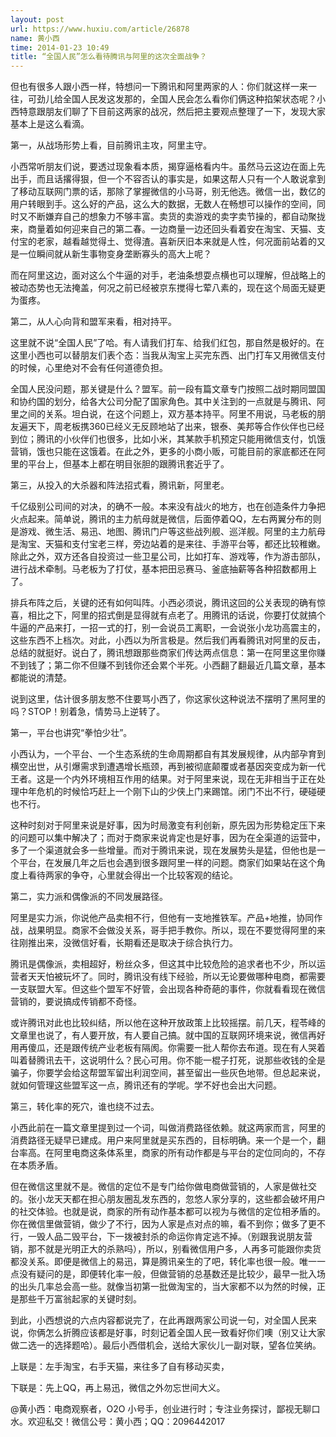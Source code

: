 ```yaml
---
layout: post
url: https://www.huxiu.com/article/26878
name: 黄小西
time: 2014-01-23 10:49
title: “全国人民”怎么看待腾讯与阿里的这次全面战争？
---
```

但也有很多人跟小西一样，特想问一下腾讯和阿里两家的人：你们就这样一来一往，可劲儿给全国人民发这发那的，全国人民会怎么看你们俩这种掐架状态呢？小西特意跟朋友们聊了下目前这两家的战况，然后把主要观点整理了一下，发现大家基本上是这么看滴。

第一，从战场形势上看，目前腾讯主攻，阿里主守。

小西常听朋友们说，要透过现象看本质，揭穿逼格看内牛。虽然马云这边在面上先出手，而且话撂得狠，但一个不容否认的事实是，如果这帮人只有一个人敢说拿到了移动互联网门票的话，那除了掌握微信的小马哥，别无他选。微信一出，数亿的用户转眼到手。这么好的产品，这么大的数据，无数人在畅想可以操作的空间，同时又不断嫌弃自己的想象力不够丰富。卖货的卖游戏的卖字卖节操的，都自动聚拢来，商量着如何迎来自己的第二春。一边商量一边还回头看着安在淘宝、天猫、支付宝的老家，越看越觉得土、觉得渣。喜新厌旧本来就是人性，何况面前站着的又是一位瞬间就从新生事物变身垄断寡头的高大上呢？

而在阿里这边，面对这么个牛逼的对手，老油条想耍点横也可以理解，但战略上的被动态势也无法掩盖，何况之前已经被京东搅得七荤八素的，现在这个局面无疑更为蛋疼。

第二，从人心向背和盟军来看，相对持平。

这里就不说“全国人民”了哈。有人请我们打车、给我们红包，那自然是极好的。在这里小西也可以替朋友们表个态：当我从淘宝上买完东西、出门打车又用微信支付的时候，心里绝对不会有任何道德负担。

全国人民没问题，那关键是什么？盟军。前一段有篇文章专门按照二战时期同盟国和协约国的划分，给各大公司分配了国家角色。其中关注到的一点就是与腾讯、阿里之间的关系。坦白说，在这个问题上，双方基本持平。阿里不用说，马老板的朋友遍天下，周老板携360已经义无反顾地站了出来，银泰、美邦等合作伙伴也已经到位；腾讯的小伙伴们也很多，比如小米，其某款手机预定只能用微信支付，饥饿营销，饿也只能在这饿着。在此之外，更多的小商小贩，可能目前的家底都还在阿里的平台上，但基本上都在明目张胆的跟腾讯套近乎了。

第三，从投入的大杀器和阵法招式看，腾讯新，阿里老。

千亿级别公司间的对决，的确不一般。本来没有战火的地方，也在创造条件力争把火点起来。简单说，腾讯的主力航母就是微信，后面停着QQ，左右两翼分布的则是游戏、微生活、易迅、地图、腾讯门户等这些战列舰、巡洋舰。阿里的主力航母是淘宝、天猫和支付宝老三样，旁边站着的是来往、手游平台等，都还比较稚嫩。除此之外，双方还各自投资过一些卫星公司，比如打车、游戏等，作为游击部队，进行战术牵制。马老板为了打仗，基本把田忌赛马、釜底抽薪等各种招数都用上了。

排兵布阵之后，关键的还有如何叫阵。小西必须说，腾讯这回的公关表现的确有惊喜，相比之下，阿里的招式倒是显得就有点老了。用腾讯的话说，你要打仗就搞个牛逼的产品来打，一招一式的打，别一会说员工离职，一会说张小龙功高震主的，这些东西不上档次。对此，小西以为所言极是。然后我们再看腾讯对阿里的反击，总结的就挺好。说白了，腾讯想跟那些商家们传达两点信息：第一在阿里这里你赚不到钱了；第二你不但赚不到钱你还会累个半死。小西翻了翻最近几篇文章，基本都能说的清楚。

说到这里，估计很多朋友憋不住要骂小西了，你这家伙这种说法不摆明了黑阿里的吗？STOP！别着急，情势马上逆转了。

第一，平台也讲究“拳怕少壮”。

小西认为，一个平台、一个生态系统的生命周期都自有其发展规律，从内部孕育到横空出世，从引爆需求到遭遇增长瓶颈，再到被彻底颠覆或者基因突变成为新一代王者。这是一个内外环境相互作用的结果。对于阿里来说，现在无非相当于正在处理中年危机的时候恰巧赶上一个刚下山的少侠上门来踢馆。闭门不出不行，硬碰硬也不行。

这种时刻对于阿里来说是好事，因为时局激变有利创新，原先因为形势稳定压下来的问题可以集中解决了；而对于商家来说肯定也是好事，因为在全渠道的运营中，多了一个渠道就会多一些增量。而对于腾讯来说，现在发展势头是猛，但他也是一个平台，在发展几年之后也会遇到很多跟阿里一样的问题。商家们如果站在这个角度上看待两家的争夺，心里就会得出一个比较客观的结论。

第二，实力派和偶像派的不同发展路径。

阿里是实力派，你说他产品卖相不行，但他有一支地推铁军。产品+地推，协同作战，战果明显。商家不会做没关系，哥手把手教你。所以，现在不要觉得阿里的来往刚推出来，没微信好看，长期看还是取决于综合执行力。

腾讯是偶像派，卖相超好，粉丝众多，但这其中比较危险的追求者也不少，所以运营者天天怕被玩坏了。同时，腾讯没有线下经验，所以无论要做哪种电商，都需要一支联盟大军。但这些个盟军不好管，会出现各种奇葩的事件，你就看看现在微信营销的，要说搞成传销都不奇怪。

或许腾讯对此也比较纠结，所以他在这种开放政策上比较摇摆。前几天，程苓峰的文章里也说了，有人要开放，有人要自己搞。就中国的互联网环境来说，微信再好用再傻瓜，还是跟传统产业老板有隔阂。你需要一批人帮你去布道。现在有人哭着叫着替腾讯去干，这说明什么？民心可用。你不能一棍子打死，说那些收钱的全是骗子，你要学会给这帮盟军留出利润空间，甚至留出一些灰色地带。但总起来说，就如何管理这些盟军这一点，腾讯还有的学呢。学不好也会出大问题。

第三，转化率的死穴，谁也绕不过去。

小西此前在一篇文章里提到过一个词，叫做消费路径依赖。就这两家而言，阿里的消费路径无疑早已建成。用户来阿里就是买东西的，目标明确。来一个是一个，翻台率高。在阿里电商这条体系里，商家的所有动作都是与平台的定位同向的，不存在本质矛盾。

但在微信这里就不是。微信的定位不是专门给你做电商做营销的，人家是做社交的。张小龙天天都在担心朋友圈乱发东西的，忽悠人家分享的，这些都会破坏用户的社交体验。也就是说，商家的所有动作基本都可以视为与微信的定位相矛盾的。你在微信里做营销，做少了不行，因为人家是点对点的嘛，看不到你；做多了更不行，一毁人品二毁平台，下一拨被封杀的命运你肯定逃不掉。（别跟我说朋友营销，那不就是光明正大的杀熟吗），所以，别看微信用户多，人再多可能跟你卖货都没关系。即便是微信上的易迅，算是腾讯亲生的了吧，转化率也很一般。唯一一点没有疑问的是，即便转化率一般，但做营销的总基数还是比较少，最早一批入场的出头几率总会高一些。就像当初第一批做淘宝的，当大家都不以为然的时候，正是那些千万富翁起家的关键时刻。

到此，小西想说的六点内容都说完了，在此再跟两家公司说一句，对全国人民来说，你俩怎么折腾应该都是好事，时刻记着全国人民一致看好你们噢（别又让大家做二选一的选择题哈）。最后小西借机会，送给大家伙儿一副对联，望各位笑纳。

上联是：左手淘宝，右手天猫，来往多了自有移动买卖，

下联是：先上QQ，再上易迅，微信之外勿忘世间大义。

@黄小西：电商观察者，O2O 小号手，创业进行时；专注业务探讨，鄙视无聊口水。欢迎私交！微信公号：黄小西；QQ：2096442017

